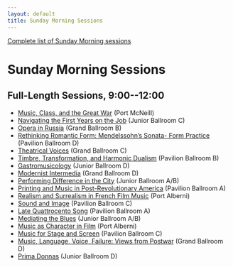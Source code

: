 ```yaml
---
layout: default
title: Sunday Morning Sessions
---
```


[Complete list of Sunday Morning sessions](complete.html)

# Sunday Morning Sessions

## Full-Length Sessions, 9:00--12:00

- [Music, Class, and the Great War](music-class-and-the-great-war.html) <span class="room">(Port McNeill)</span>
- [Navigating the First Years on the Job](navigating-the-first-years-on-the-job.html) <span class="room">(Junior Ballroom C)</span>
- [Opera in Russia](opera-in-russia.html) <span class="room">(Grand Ballroom B)</span>
- [Rethinking Romantic Form: Mendelssohn’s Sonata- Form Practice](rethinking-romantic-form.html) <span class="room">(Pavilion Ballroom D)</span>
- [Theatrical Voices](theatrical-voices.html) <span class="room">(Grand Ballroom C)</span>
- [Timbre, Transformation, and Harmonic Dualism](timbre-transformation-and-harmonic-dualism.html) <span class="room">(Pavilion Ballroom B)</span>
- [Gastromusicology](gastromusicology.html) <span class="room">(Junior Ballroom D)</span>
- [Modernist Intermedia](modernist-intermedia.html) <span class="room">(Grand Ballroom D)</span>
- [Performing Difference in the City](performing-difference-in-the-city.html) <span class="room">(Junior Ballroom A/B)</span>
- [Printing and Music in Post-Revolutionary America](printing-and-music-in-post-revolutionary-america.html) <span class="room">(Pavilion Ballroom A)</span>
- [Realism and Surrealism in French Film Music](realism-and-surrealism-in-french-film-music.html) <span class="room">(Port Alberni)</span>
- [Sound and Image](sound-and-image.html) <span class="room">(Pavilion Ballroom C)</span>
- [Late Quattrocento Song](late-quattrocento-song.html) <span class="room">(Pavilion Ballroom A)</span>
- [Mediating the Blues](mediating-the-blues.html) <span class="room">(Junior Ballroom A/B)</span>
- [Music as Character in Film](music-as-character-in-film.html) <span class="room">(Port Alberni)</span>
- [Music for Stage and Screen](music-for-stage-and-screen.html) <span class="room">(Pavilion Ballroom C)</span>
- [Music, Language, Voice, Failure: Views from Postwar](music-language-voice-failure.html) <span class="room">(Grand Ballroom D)</span>
- [Prima Donnas](prima-donnas.html) <span class="room">(Junior Ballroom D)</span>
